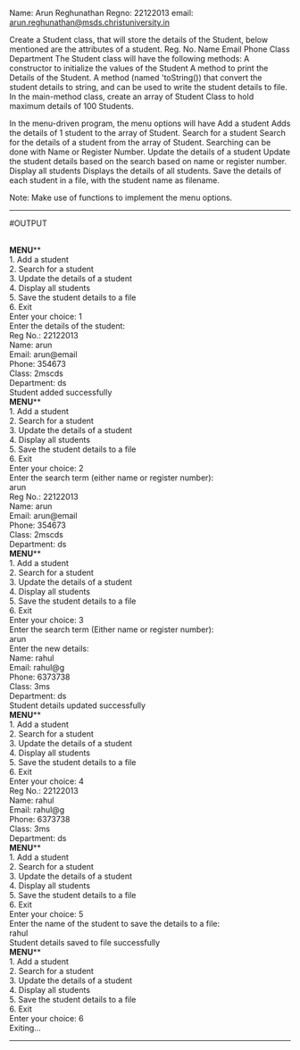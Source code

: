 Name: Arun Reghunathan
Regno: 22122013
email: arun.reghunathan@msds.christuniversity.in


Create a Student class, that will store the details of the Student, below mentioned are the attributes of a student.
Reg. No.
Name
Email
Phone
Class
Department
The Student class will have the following methods:
A constructor to initialize the values of the Student
A method to print the Details of the Student.
A method (named 'toString()) that convert the student details to string, and can be used to write the student details to file.
In the main-method class, create an array of Student Class to hold maximum details of 100 Students.

In the menu-driven program, the menu options will have
Add a student
Adds the details of 1 student to the array of Student.
Search for a student
Search for the details of a student from the array of Student.
Searching can be done with Name or Register Number.
Update the details of a student
Update the student details based on the search based on name or register number.
Display all students
Displays the details of all students.
Save the details of each student in a file, with the student name as filename.

Note: Make use of functions to implement the menu options.
******************************************************************************************************************************************
#OUTPUT

<br> **********MENU************
<br> 1. Add a student
<br> 2. Search for a student
<br> 3. Update the details of a student
<br> 4. Display all students
<br> 5. Save the student details to a file
<br> 6. Exit
<br> Enter your choice: 1
<br> Enter the details of the student:
<br> Reg No.: 22122013
<br> Name: arun
<br> Email: arun@email
<br> Phone: 354673
<br> Class: 2mscds
<br> Department: ds
<br> Student added successfully
<br> **********MENU************
<br> 1. Add a student
<br> 2. Search for a student
<br> 3. Update the details of a student
<br> 4. Display all students
<br> 5. Save the student details to a file
<br> 6. Exit
<br> Enter your choice: 2
<br> Enter the search term (either name or register number):
<br> arun
<br> Reg No.: 22122013
<br> Name: arun
<br> Email: arun@email
<br> Phone: 354673
<br> Class: 2mscds
<br> Department: ds
<br> **********MENU************
<br> 1. Add a student
<br> 2. Search for a student
<br> 3. Update the details of a student
<br> 4. Display all students
<br> 5. Save the student details to a file
<br> 6. Exit
<br> Enter your choice: 3
<br> Enter the search term (Either name or register number):
<br> arun
<br> Enter the new details:
<br> Name: rahul
<br> Email: rahul@g
<br> Phone: 6373738
<br> Class: 3ms
<br> Department: ds
<br> Student details updated successfully
<br> **********MENU************
<br> 1. Add a student
<br> 2. Search for a student
<br> 3. Update the details of a student
<br> 4. Display all students
<br> 5. Save the student details to a file
<br> 6. Exit
<br> Enter your choice: 4
<br> Reg No.: 22122013
<br> Name: rahul
<br> Email: rahul@g
<br> Phone: 6373738
<br> Class: 3ms
<br> Department: ds
<br> **********MENU************
<br> 1. Add a student
<br> 2. Search for a student
<br> 3. Update the details of a student
<br> 4. Display all students
<br> 5. Save the student details to a file
<br> 6. Exit
<br> Enter your choice: 5
<br> Enter the name of the student to save the details to a file:
<br> rahul
<br> Student details saved to file successfully
<br> **********MENU************
<br> 1. Add a student
<br> 2. Search for a student
<br> 3. Update the details of a student
<br> 4. Display all students
<br> 5. Save the student details to a file
<br> 6. Exit
<br> Enter your choice: 6
<br> Exiting...

*********************************************************************************************************************************
